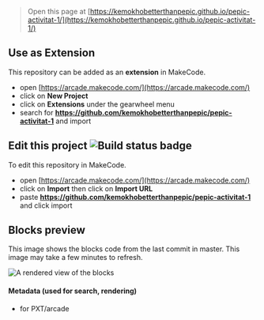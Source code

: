  


> Open this page at [https://kemokhobetterthanpepic.github.io/pepic-activitat-1/](https://kemokhobetterthanpepic.github.io/pepic-activitat-1/)

## Use as Extension

This repository can be added as an **extension** in MakeCode.

* open [https://arcade.makecode.com/](https://arcade.makecode.com/)
* click on **New Project**
* click on **Extensions** under the gearwheel menu
* search for **https://github.com/kemokhobetterthanpepic/pepic-activitat-1** and import

## Edit this project ![Build status badge](https://github.com/kemokhobetterthanpepic/pepic-activitat-1/workflows/MakeCode/badge.svg)

To edit this repository in MakeCode.

* open [https://arcade.makecode.com/](https://arcade.makecode.com/)
* click on **Import** then click on **Import URL**
* paste **https://github.com/kemokhobetterthanpepic/pepic-activitat-1** and click import

## Blocks preview

This image shows the blocks code from the last commit in master.
This image may take a few minutes to refresh.

![A rendered view of the blocks](https://github.com/kemokhobetterthanpepic/pepic-activitat-1/raw/master/.github/makecode/blocks.png)

#### Metadata (used for search, rendering)

* for PXT/arcade
<script src="https://makecode.com/gh-pages-embed.js"></script><script>makeCodeRender("{{ site.makecode.home_url }}", "{{ site.github.owner_name }}/{{ site.github.repository_name }}");</script>

